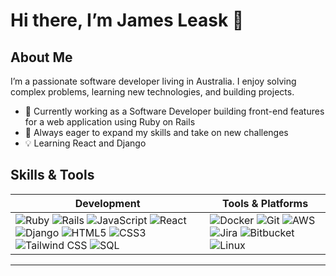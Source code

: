 # Hi there, I’m James Leask 👋

## About Me
I’m a passionate software developer living in Australia. I enjoy solving complex problems, learning new technologies, and building projects.

- 🔭 Currently working as a Software Developer building front-end features for a web application using Ruby on Rails
- 🌱 Always eager to expand my skills and take on new challenges
- 💡 Learning React and Django


## Skills & Tools

| Development                                                                                 | Tools & Platforms                                                                   |
| ------------------------------------------------------------------------------------------ | ---------------------------------------------------------------------------------- |
| ![Ruby](https://img.shields.io/badge/-Ruby-CC342D?style=flat&logo=ruby&logoColor=white)  ![Rails](https://img.shields.io/badge/-Rails-CC0000?style=flat&logo=rubyonrails&logoColor=white)  ![JavaScript](https://img.shields.io/badge/-JavaScript-F7DF1E?style=flat&logo=javascript&logoColor=black)  ![React](https://img.shields.io/badge/-React-61DAFB?style=flat&logo=react&logoColor=black)  ![Django](https://img.shields.io/badge/-Django-092E20?style=flat&logo=django&logoColor=white)  ![HTML5](https://img.shields.io/badge/-HTML5-E34F26?style=flat&logo=html5&logoColor=white)  ![CSS3](https://img.shields.io/badge/-CSS3-1572B6?style=flat&logo=css3&logoColor=white)  ![Tailwind CSS](https://img.shields.io/badge/-TailwindCSS-38B2AC?style=flat&logo=tailwindcss&logoColor=white)  ![SQL](https://img.shields.io/badge/-SQL-4479A1?style=flat&logo=postgresql&logoColor=white) | ![Docker](https://img.shields.io/badge/-Docker-2496ED?style=flat&logo=docker&logoColor=white)  ![Git](https://img.shields.io/badge/-Git-F05032?style=flat&logo=git&logoColor=white)  ![AWS](https://img.shields.io/badge/-AWS-232F3E?style=flat&logo=amazonaws&logoColor=white)  ![Jira](https://img.shields.io/badge/-Jira-0052CC?style=flat&logo=jira&logoColor=white)  ![Bitbucket](https://img.shields.io/badge/-Bitbucket-0052CC?style=flat&logo=bitbucket&logoColor=white)  ![Linux](https://img.shields.io/badge/-Linux-FCC624?style=flat&logo=linux&logoColor=black) |



---

